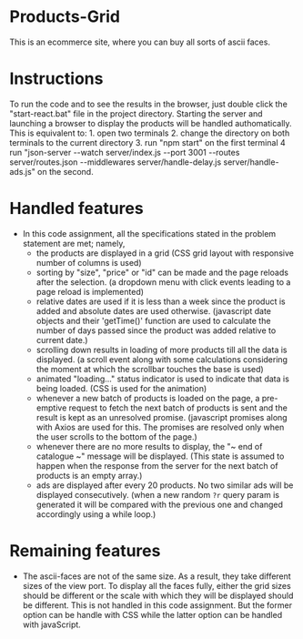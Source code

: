 # Products-Grid
This is an ecommerce site, where you can buy all sorts of ascii faces.

# Instructions
To run the code and to see the results in the browser, just double click the "start-react.bat" file
in the project directory. Starting the server and launching a browser to display the products will be
handled authomatically. This is equivalent to:
    1. open two terminals
    2. change the directory on both terminals to the current directory
    3. run "npm start" on the first terminal
    4  run "json-server --watch server/index.js --port 3001 --routes server/routes.json --middlewares server/handle-delay.js server/handle-ads.js" on the second.

# Handled features
- In this code assignment, all the specifications stated in the problem statement are met; namely,
   + the products are displayed in a grid (CSS grid layout with responsive number of columns is used)
   + sorting by "size", "price" or "id" can be made and the page reloads after the selection.
     (a dropdown menu with click events leading to a page reload is implemented)
   + relative dates are used if it is less than a week since the product is added and 
     absolute dates are used otherwise. (javascript date objects and their 'getTime()' function
     are used to calculate the number of days passed since the product was added relative to
     current date.)
   + scrolling down results in loading of more products till all the data is displayed.
     (a scroll event along with some calculations considering the moment at which the scrollbar 
      touches the base is used)
   + animated "loading..." status indicator is used to indicate that data is being loaded.
     (CSS is used for the animation)
   + whenever a new batch of products is loaded on the page, a pre-emptive request to fetch the
     next batch of products is sent and the result is kept as an unresolved promise. 
     (javascript promises along with Axios are used for this. The promises are resolved only when
      the user scrolls to the bottom of the page.)
   + whenever there are no more results to display, the "~ end of catalogue ~" message will be 
     displayed. (This state is assumed to happen when the response from the server for the next
     batch of products is an empty array.)
   + ads are displayed after every 20 products. No two similar ads will be displayed consecutively.
     (when a new random `?r` query param is generated it will be compared with the previous one and
      changed accordingly using a while loop.)

# Remaining features

- The ascii-faces are not of the same size. As a result, they take different sizes of the view port.
  To display all the faces fully, either the grid sizes should be different or the scale with which 
  they will be displayed should be different. This is not handled in this code assignment. But the 
  former option can be handle with CSS while the latter option can be handled with javaScript.
